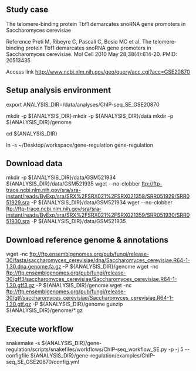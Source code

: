## Study case

The telomere-binding protein Tbf1 demarcates snoRNA gene promoters in Saccharomyces cerevisiae

Reference
    Preti M, Ribeyre C, Pascali C, Bosio MC et al. 
    The telomere-binding protein Tbf1 demarcates snoRNA gene promoters in Saccharomyces cerevisiae. 
    Mol Cell 2010 May 28;38(4):614-20. PMID: 20513435

Access link
    http://www.ncbi.nlm.nih.gov/geo/query/acc.cgi?acc=GSE20870

## Setup analysis environment

export ANALYSIS_DIR=/data/analyses/ChIP-seq_SE_GSE20870

mkdir -p ${ANALYSIS_DIR}
mkdir -p ${ANALYSIS_DIR}/data 
mkdir -p ${ANALYSIS_DIR}/genome

cd ${ANALYSIS_DIR}
<!--git clone https://github.com/rioualen/gene-regulation.git-->
ln -s ~/Desktop/workspace/gene-regulation gene-regulation

## Download data

mkdir -p ${ANALYSIS_DIR}/data/GSM521934 ${ANALYSIS_DIR}/data/GSM521935
wget --no-clobber ftp://ftp-trace.ncbi.nlm.nih.gov/sra/sra-instant/reads/ByExp/sra/SRX%2FSRX021%2FSRX021358/SRR051929/SRR051929.sra -P ${ANALYSIS_DIR}/data/GSM521934
wget --no-clobber ftp://ftp-trace.ncbi.nlm.nih.gov/sra/sra-instant/reads/ByExp/sra/SRX%2FSRX021%2FSRX021359/SRR051930/SRR051930.sra -P ${ANALYSIS_DIR}/data/GSM521935


## Download reference genome & annotations

wget -nc ftp://ftp.ensemblgenomes.org/pub/fungi/release-30/fasta/saccharomyces_cerevisiae/dna/Saccharomyces_cerevisiae.R64-1-1.30.dna.genome.fa.gz -P ${ANALYSIS_DIR}/genome
wget -nc ftp://ftp.ensemblgenomes.org/pub/fungi/release-30/gff3/saccharomyces_cerevisiae/Saccharomyces_cerevisiae.R64-1-1.30.gff3.gz -P ${ANALYSIS_DIR}/genome
wget -nc ftp://ftp.ensemblgenomes.org/pub/fungi/release-30/gtf/saccharomyces_cerevisiae/Saccharomyces_cerevisiae.R64-1-1.30.gtf.gz -P ${ANALYSIS_DIR}/genome
gunzip ${ANALYSIS_DIR}/genome/*.gz


## Execute workflow

snakemake -s ${ANALYSIS_DIR}/gene-regulation/scripts/snakefiles/workflows/ChIP-seq_workflow_SE.py -p -j 5 --configfile ${ANALYSIS_DIR}/gene-regulation/examples/ChIP-seq_SE_GSE20870/config.yml
